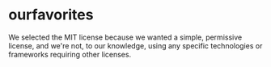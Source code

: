 # ourfavorites

We selected the MIT license because we wanted a simple, permissive license, and we're not, to our knowledge, using any specific technologies or frameworks requiring other licenses.
